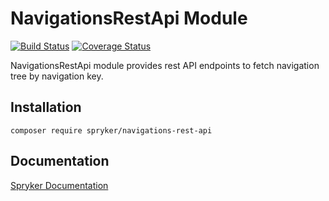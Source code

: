 # NavigationsRestApi Module
[![Build Status](https://travis-ci.org/spryker/navigations-rest-api.svg)](https://travis-ci.org/spryker/navigations-rest-api)
[![Coverage Status](https://coveralls.io/repos/github/spryker/navigations-rest-api/badge.svg)](https://coveralls.io/github/spryker/navigations-rest-api)

NavigationsRestApi module provides rest API endpoints to fetch navigation tree by navigation key.

## Installation

```
composer require spryker/navigations-rest-api
```

## Documentation

[Spryker Documentation](https://academy.spryker.com/developing_with_spryker/module_guide/modules.html)
